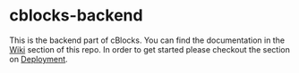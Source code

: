 # cblocks-backend

This is the backend part of cBlocks. You can find the documentation in the [Wiki](https://github.com/weckbach/cblocks-backend/wiki)
 section of this repo. In order to get started please checkout the section on [Deployment](https://github.com/weckbach/cblocks-backend/wiki/Deployment).
